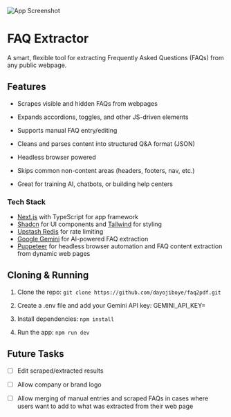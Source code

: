 ![App Screenshot](https://ik.imagekit.io/mrdee/IMG_7831.JPG?updatedAt=1754387269301)

# FAQ Extractor

A smart, flexible tool for extracting Frequently Asked Questions (FAQs) from any public webpage.

## Features

- Scrapes visible and hidden FAQs from webpages

- Expands accordions, toggles, and other JS-driven elements

- Supports manual FAQ entry/editing

- Cleans and parses content into structured Q&A format (JSON)

- Headless browser powered

- Skips common non-content areas (headers, footers, nav, etc.)

- Great for training AI, chatbots, or building help centers

### Tech Stack

- [Next.js](https://nextjs.org/) with TypeScript for app framework
- [Shadcn](https://ui.shadcn.com/) for UI components and [Tailwind](https://tailwindcss.com/) for styling
- [Upstash Redis](https://upstash.com/) for rate limiting
- [Google Gemini](https://ai.google.dev/) for AI-powered FAQ extraction
- [Puppeteer](https://pptr.dev/) for headless browser automation and FAQ content extraction from dynamic web pages

## Cloning & Running

1.  Clone the repo:
    `git clone https://github.com/dayojiboye/faq2pdf.git`

2.  Create a .env file and add your Gemini API key: GEMINI_API_KEY=

3.  Install dependencies:
    `npm install`

4.  Run the app:
    `npm run dev`

## Future Tasks

- [ ] Edit scraped/extracted results

- [ ] Allow company or brand logo

- [ ] Allow merging of manual entries and scraped FAQs in cases where users want to add to what was extracted from their web page
